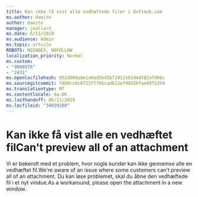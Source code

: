 ```yaml
---
title: Kan ikke få vist alle vedhæftede filer i Outlook.com
ms.author: daeite
author: daeite
manager: joallard
ms.date: 6/11/2019
ms.audience: Admin
ms.topic: article
ROBOTS: NOINDEX, NOFOLLOW
localization_priority: Normal
ms.custom:
- "9000576"
- "2431"
ms.openlocfilehash: 052d009a0e1a0ad5b45bf2911501d44582afd00c
ms.sourcegitcommit: fd08cc6c8723fff65cad612ef9092bfae89f5354
ms.translationtype: MT
ms.contentlocale: da-DK
ms.lasthandoff: 06/11/2019
ms.locfileid: "34859280"
---
```

# <a name="cant-preview-all-of-an-attachment"></a><span data-ttu-id="bb72f-102">Kan ikke få vist alle en vedhæftet fil</span><span class="sxs-lookup"><span data-stu-id="bb72f-102">Can't preview all of an attachment</span></span>

<span data-ttu-id="bb72f-103">Vi er bekendt med et problem, hvor nogle kunder kan ikke gennemse alle en vedhæftet fil.</span><span class="sxs-lookup"><span data-stu-id="bb72f-103">We're aware of an issue where some customers can't preview all of an attachment.</span></span> <span data-ttu-id="bb72f-104">Du kan løse problemet, skal du åbne den vedhæftede fil i et nyt vindue.</span><span class="sxs-lookup"><span data-stu-id="bb72f-104">As a workaround, please open the attachment in a new window.</span></span>